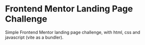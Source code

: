# Frontend Mentor Landing Page Challenge
Simple Frontend Mentor landing page challenge, with html, css and javascript (vite as a bundler).
